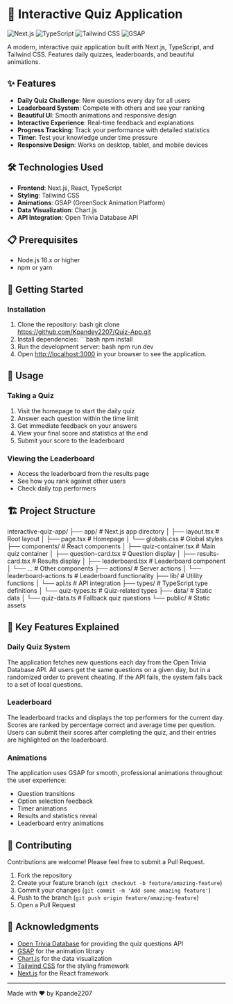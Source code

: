 # 🧠 Interactive Quiz Application

![Next.js](https://img.shields.io/badge/Next.js-13.0+-000000?style=for-the-badge&logo=next.js&logoColor=white)
![TypeScript](https://img.shields.io/badge/TypeScript-4.9+-3178C6?style=for-the-badge&logo=typescript&logoColor=white)
![Tailwind CSS](https://img.shields.io/badge/Tailwind_CSS-3.0+-38B2AC?style=for-the-badge&logo=tailwind-css&logoColor=white)
![GSAP](https://img.shields.io/badge/GSAP-3.0+-88CE02?style=for-the-badge&logo=greensock&logoColor=white)

A modern, interactive quiz application built with Next.js, TypeScript, and Tailwind CSS. Features daily quizzes, leaderboards, and beautiful animations.

## ✨ Features

- **Daily Quiz Challenge**: New questions every day for all users
- **Leaderboard System**: Compete with others and see your ranking
- **Beautiful UI**: Smooth animations and responsive design
- **Interactive Experience**: Real-time feedback and explanations
- **Progress Tracking**: Track your performance with detailed statistics
- **Timer**: Test your knowledge under time pressure
- **Responsive Design**: Works on desktop, tablet, and mobile devices

## 🛠️ Technologies Used

- **Frontend**: Next.js, React, TypeScript
- **Styling**: Tailwind CSS
- **Animations**: GSAP (GreenSock Animation Platform)
- **Data Visualization**: Chart.js
- **API Integration**: Open Trivia Database API

## 📋 Prerequisites

- Node.js 16.x or higher
- npm or yarn

## 🚀 Getting Started

### Installation

1. Clone the repository:
   bash
   git clone https://github.com/Kpandey2207/Quiz-App.git
2. Install dependencies:
   \`\`\`bash
   npm install
3. Run the development server:
   bash
   npm run dev
4. Open [http://localhost:3000](http://localhost:3000) in your browser to see the application.

## 📖 Usage

### Taking a Quiz

1. Visit the homepage to start the daily quiz
2. Answer each question within the time limit
3. Get immediate feedback on your answers
4. View your final score and statistics at the end
5. Submit your score to the leaderboard

### Viewing the Leaderboard

- Access the leaderboard from the results page
- See how you rank against other users
- Check daily top performers

## 🏗️ Project Structure

interactive-quiz-app/
├── app/                  # Next.js app directory
│   ├── layout.tsx        # Root layout
│   ├── page.tsx          # Homepage
│   └── globals.css       # Global styles
├── components/           # React components
│   ├── quiz-container.tsx    # Main quiz container
│   ├── question-card.tsx     # Question display
│   ├── results-card.tsx      # Results display
│   ├── leaderboard.tsx       # Leaderboard component
│   └── ...               # Other components
├── actions/              # Server actions
│   └── leaderboard-actions.ts # Leaderboard functionality
├── lib/                  # Utility functions
│   └── api.ts            # API integration
├── types/                # TypeScript type definitions
│   └── quiz-types.ts     # Quiz-related types
├── data/                 # Static data
│   └── quiz-data.ts      # Fallback quiz questions
└── public/               # Static assets


## 🎯 Key Features Explained

### Daily Quiz System

The application fetches new questions each day from the Open Trivia Database API. All users get the same questions on a given day, but in a randomized order to prevent cheating. If the API fails, the system falls back to a set of local questions.

### Leaderboard

The leaderboard tracks and displays the top performers for the current day. Scores are ranked by percentage correct and average time per question. Users can submit their scores after completing the quiz, and their entries are highlighted on the leaderboard.

### Animations

The application uses GSAP for smooth, professional animations throughout the user experience:

- Question transitions
- Option selection feedback
- Timer animations
- Results and statistics reveal
- Leaderboard entry animations

## 🤝 Contributing

Contributions are welcome! Please feel free to submit a Pull Request.

1. Fork the repository
2. Create your feature branch (`git checkout -b feature/amazing-feature`)
3. Commit your changes (`git commit -m 'Add some amazing feature'`)
4. Push to the branch (`git push origin feature/amazing-feature`)
5. Open a Pull Request

## 🙏 Acknowledgments

- [Open Trivia Database](https://opentdb.com/) for providing the quiz questions API
- [GSAP](https://greensock.com/gsap/) for the animation library
- [Chart.js](https://www.chartjs.org/) for the data visualization
- [Tailwind CSS](https://tailwindcss.com/) for the styling framework
- [Next.js](https://nextjs.org/) for the React framework

---

Made with ❤️ by Kpande2207
